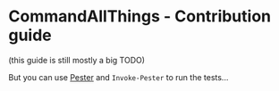 CommandAllThings - Contribution guide
================

(this guide is still mostly a big TODO)

But you can use [Pester](https://github.com/pester/Pester) and `Invoke-Pester` to run the tests...

